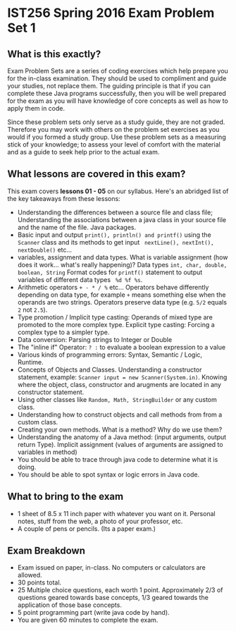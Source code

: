 # IST256 Spring 2016 Exam Problem Set 1

## What is this exactly?
Exam Problem Sets are a series of coding exercises which help prepare you for the in-class examination. They should be used to compliment and guide your studies, not replace them. The guiding principle is that if you can complete these Java programs successfully, then you will be well prepared for the exam as you will have knowledge of core concepts as well as how to apply them in code.

Since these problem sets only serve as a study guide, they are not graded. Therefore you may work with others on the problem set exercises as you would if you formed a study group.  Use these problem sets as a measuring stick of your knowledge; to assess your level of comfort with the material and as a guide to seek help prior to the actual exam.

## What lessons are covered in this exam?
This exam covers **lessons 01 - 05** on our syllabus. Here's an abridged list of the key takeaways from these lessons:
- Understanding the differences between a source file and class file; Understanding the associations between a java class in your source file and the name of the file. Java packages.
- Basic input and output ```print(), println() and printf()``` using the ```Scanner``` class and its methods to get input ``` nextLine(), nextInt(), nextDouble()``` etc...
- variables, assignment and data types. What is variable assignment (how does it work... what's really happening)? Data types ```int, char, double, boolean, String``` Format codes for ```printf()``` statement to output variables of different data types ``` %d %f %s```.
- Arithmetic operators ``` + - * / % ``` etc... Operators behave differently depending on data type, for example ``` + ``` means something else when the operands are two strings. Operators preserve data type (e.g. ``` 5/2 ``` equals ``` 2 ``` not ``` 2.5 ```).
- Type promotion / Implicit type casting: Operands of mixed type are promoted to the more complex type. Explicit type casting: Forcing a complex type to a simpler type.  
- Data conversion: Parsing strings to Integer or Double
- The "inline if" Operator: ``` ? : ``` to evaluate a boolean expression to a value
- Various kinds of programming errors: Syntax, Semantic / Logic, Runtime.
- Concepts of Objects and Classes. Understanding a constructor statement, example: ``` Scanner input = new Scanner(System.in) ```. Knowing where the object, class, constructor and arugments are located in any constructor statement.
- Using other classes like ``` Random, Math, StringBuilder ``` or any custom class.
- Understanding how to construct objects and call methods from from a custom class.
- Creating your own methods. What is a method? Why do we use them?
- Understanding the anatomy of a Java method: (input arguments, output return Type). Implicit assignment (values of arguments are assigned to variables in method)
- You should be able to trace through java code to determine what it is doing.
- You should be able to spot syntax or logic errors in Java code.

## What to bring to the exam
- 1 sheet of 8.5 x 11 inch paper with whatever you want on it. Personal notes, stuff from the web, a photo of your professor, etc.
- A couple of pens or pencils. (Its a paper exam.)

## Exam Breakdown
- Exam issued on paper, in-class. No computers or calculators are allowed.
- 30 points total.
- 25 Multiple choice questions, each worth 1 point. Approximately 2/3 of questions geared towards base concepts, 1/3 geared towards the application of those base concepts.
- 5 point programming part (write java code by hand).
- You are given 60 minutes to complete the exam.
